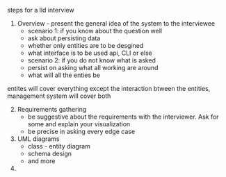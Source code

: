 steps for a lld interview
1. Overview - present the general idea of the system to the interviewee
    - scenario 1: if you know about the question well
    - ask about persisting data
    - whether only entities are to be desgined
    - what interface is to be used api, CLI or else
    - scenario 2: if you do not know what is asked
    - persist on asking what all working are around
    - what will all the enties be

entites will cover everything except the interaction btween the entities,
management system will cover both

2. Requirements gathering
    - be suggestive about the requirements with the interviewer. Ask for some and explain your visualization
    - be precise in asking every edge case
3. UML diagrams
    - class - entity diagram
    - schema design
    - and more
4. 